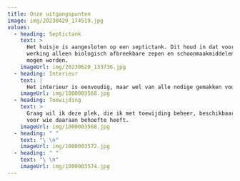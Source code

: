 ```yaml
---
title: Onze uitgangspunten
image: img/20230429_174519.jpg
values:
  - heading: Septictank
    text: >
      Het huisje is aangesloten op een septictank. Dit houd in dat voor de goede
      werking alleen biologisch afbreekbare zepen en schoonmaakmiddelen gebruikt
      mogen worden.
    imageUrl: img/20230620_133736.jpg
  - heading: Interieur
    text: |
      Het interieur is eenvoudig, maar wel van alle nodige gemakken voorzien.
    imageUrl: img/1000003568.jpg
  - heading: Toewijding
    text: >
      Graag wil ik deze plek, die ik met toewijding beheer, beschikbaar stellen
      voor wie daaraan behoefte heeft.
    imageUrl: img/1000003568.jpg
  - heading: " "
    text: "\ \n"
    imageUrl: img/1000003572.jpg
  - heading: " "
    text: "\ \n"
    imageUrl: img/1000003574.jpg
---
```

